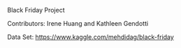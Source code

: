 Black Friday Project

Contributors:
Irene Huang and Kathleen Gendotti

Data Set:
https://www.kaggle.com/mehdidag/black-friday
